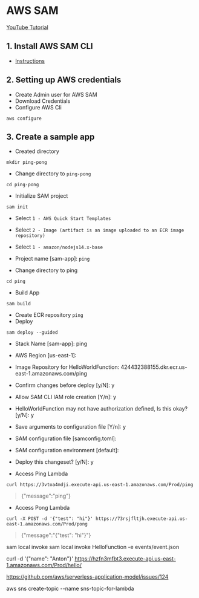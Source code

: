 # AWS SAM

[YouTube Tutorial]()

## 1. Install AWS SAM CLI
- [Instructions](https://docs.aws.amazon.com/serverless-application-model/latest/developerguide/serverless-sam-cli-install.html)

## 2. Setting up AWS credentials

- Create Admin user for AWS SAM
- Download Credentials
- Configure AWS Cli
```
aws configure
```

## 3. Create a sample app
- Created directory
```
mkdir ping-pong
```
- Change directory to `ping-pong`
```
cd ping-pong
```
- Initialize SAM project
```
sam init
```
- Select `1 - AWS Quick Start Templates`
- Select `2 - Image (artifact is an image uploaded to an ECR image repository)`
- Select `1 - amazon/nodejs14.x-base`
- Project name [sam-app]: `ping`

- Change directory to ping
```
cd ping
```

- Build App
```
sam build
```
- Create ECR repository `ping`
- Deploy
```
sam deploy --guided
```
- Stack Name [sam-app]: ping
- AWS Region [us-east-1]:
- Image Repository for HelloWorldFunction: 424432388155.dkr.ecr.us-east-1.amazonaws.com/ping
- Confirm changes before deploy [y/N]: y
- Allow SAM CLI IAM role creation [Y/n]: y
- HelloWorldFunction may not have authorization defined, Is this okay? [y/N]: y
- Save arguments to configuration file [Y/n]: y
- SAM configuration file [samconfig.toml]:
- SAM configuration environment [default]:

- Deploy this changeset? [y/N]: y

- Access Ping Lambda
```
curl https://3vtoa4mdji.execute-api.us-east-1.amazonaws.com/Prod/ping
```
> {"message":"ping"}

- Access Pong Lambda
```
curl -X POST -d '{"test": "hi"}' https://73rsjfltjh.execute-api.us-east-1.amazonaws.com/Prod/pong
```
> {"message":"{\"test\": \"hi\"}"}















sam local invoke
sam local invoke HelloFunction -e events/event.json

curl -d '{"name": "Anton"}' https://hzfn3mfbt3.execute-api.us-east-1.amazonaws.com/Prod/hello/

https://github.com/aws/serverless-application-model/issues/124

aws sns create-topic --name sns-topic-for-lambda